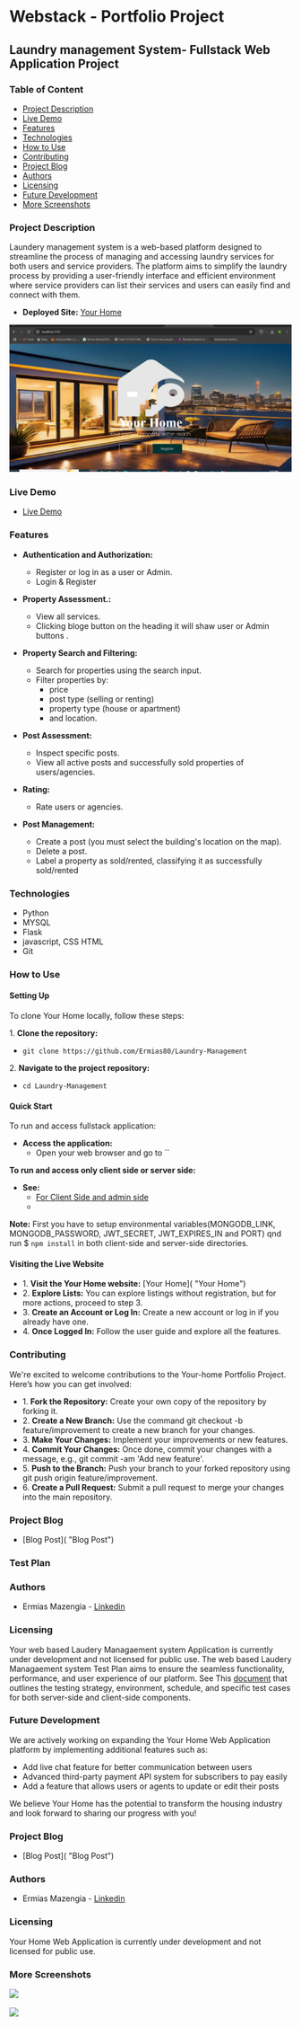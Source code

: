 # Webstack - Portfolio Project

## Laundry management System- Fullstack Web Application Project

### Table of Content

* [Project Description](#Project-Description)
* [Live Demo](#Live-Demo)
* [Features](#Features)
* [Technologies](#Technologies)
* [How to Use](#How-to-Use)
* [Contributing](#Contributing)
* [Project Blog](#Project-Blog)
* [Authors](#Authors)
* [Licensing](#Licensing)
* [Future Development](#Future-Development)
* [More Screenshots](#More-Screenshots)

### Project Description

Laundery management system is a web-based platform designed to streamline the process of managing and accessing laundry services for both users and service providers. The platform aims to simplify the laundry process by providing a user-friendly interface and efficient environment where service providers can list their services and users can easily find and connect with them.

* **Deployed Site:** [Your Home](https://your-home-slai.onrender.com/ "Your Home")

![](https://github.com/mahari9/Your-home/blob/master/screenshot/Urhome-landing-page.png)

### Live Demo
* [Live Demo](https://www.youtube.com/watch?v=Up7-tsUwmfA "Live Demo")

### Features
* **Authentication and Authorization:**
    * Register or log in as a user or Admin.
    * Login & Register

* **Property Assessment.:**
    * View all services.
    * Clicking bloge button  on the heading it will shaw user or Admin buttons .

* **Property Search and Filtering:**
    * Search for properties using the search input.
    * Filter properties by:
      * price
      * post type (selling or renting)
      * property type (house or apartment)
      * and location.

* **Post Assessment:**
    * Inspect specific posts.
    * View all active posts and successfully sold properties of users/agencies.

* **Rating:**
    * Rate users or agencies.

* **Post Management:**
    * Create a post (you must select the building's location on the map).
    * Delete a post.
    * Label a property as sold/rented, classifying it as successfully sold/rented

### Technologies

* Python
* MYSQL
* Flask
* javascript, CSS HTML
* Git

### How to Use

#### Setting Up

To clone Your Home locally, follow these steps:

1\. **Clone the repository:**

* `git clone https://github.com/Ermias80/Laundry-Management`

2\. **Navigate to the project repository:**

* `cd Laundry-Management`

#### Quick Start

To run and access fullstack application:


* **Access the application:**
    * Open your web browser and go to ``

**To run and access only client side or server side:**
  * **See:**
    * [For Client Side and admin side](https://github.com/Ermias80/Laundry-Management/blob/master/README.md "For Client Side and admin side")
    * 

**Note:** First you have to setup environmental variables(MONGODB_LINK, MONGODB_PASSWORD, JWT_SECRET, JWT_EXPIRES_IN and PORT) qnd run $ `npm install` in both client-side and server-side directories. 

#### Visiting the Live Website

* 1\. **Visit the Your Home website:** [Your Home]( "Your Home")
* 2\. **Explore Lists:** You can explore listings without registration, but for more actions, proceed to step 3.
* 3\. **Create an Account or Log In:** Create a new account or log in if you already have one.
* 4\. **Once Logged In:** Follow the user guide and explore all the features.

### Contributing

We're excited to welcome contributions to the Your-home Portfolio Project. Here’s how you can get involved:

* 1\. **Fork the Repository:** Create your own copy of the repository by forking it. 
* 2\. **Create a New Branch:** Use the command git checkout -b feature/improvement to create a new branch for your changes.
* 3\. **Make Your Changes:** Implement your improvements or new features.
* 4\. **Commit Your Changes:** Once done, commit your changes with a message, e.g., git commit -am 'Add new feature'.
* 5\. **Push to the Branch:** Push your branch to your forked repository using git push origin feature/improvement.
* 6\. **Create a Pull Request:** Submit a pull request to merge your changes into the main repository.

### Project Blog 
* [Blog Post]( "Blog Post")
### Test Plan

### Authors
* Ermias Mazengia - [Linkedin](https://www.linkedin.com/in/ermias-mazengia-0a22bb1b2?lipi=urn%3Ali%3Apage%3Ad_flagship3_profile_view_base_contact_details%3BD10ZYT5USSWA90GaZxW8Tg%3D%3D "Linkedin")
### Licensing
Your web based Laudery Managaement system Application is currently under development and not licensed for public use. 
The web based Laudery Managaement system Test Plan aims to ensure the seamless functionality, performance, and user experience of our platform. See This [document](https://github.com/Ermias80/Laundry-Management/tree/master "document") that outlines the testing strategy, environment, schedule, and specific test cases for both server-side and client-side components.

### Future Development

We are actively working on expanding the Your Home Web Application platform by implementing additional features such as:

* Add live chat feature for better communication between users
* Advanced third-party payment API system for subscribers to pay easily
* Add a feature that allows users or agents to update or edit their posts

We believe Your Home has the potential to transform the housing industry and look forward to sharing our progress with you!

### Project Blog 
* [Blog Post]( "Blog Post")
### Authors
* Ermias Mazengia - [Linkedin](https://www.linkedin.com/in/ermias-mazengia-0a22bb1b2?lipi=urn%3Ali%3Apage%3Ad_flagship3_profile_view_base_contact_details%3BD10ZYT5USSWA90GaZxW8Tg%3D%3D "Linkedin")
### Licensing
Your Home Web Application is currently under development and not licensed for public use. 
### More Screenshots

![](https://github.com/Ermias80/Laundry-Management/static/img/gallery/27.01.2025_00.21.20_REC.png)

![](https://github.com/Ermias80/Laundry-Management/static/img/gallery/scrn2.png)